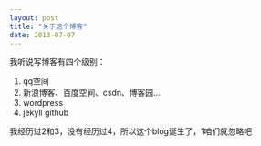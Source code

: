 ```yaml
---
layout: post
title: "关于这个博客"
date: 2013-07-07
---
```


我听说写博客有四个级别：
1. qq空间
2. 新浪博客、百度空间、csdn、博客园...
3. wordpress
4. jekyll github

我经历过2和3，没有经历过4，所以这个blog诞生了，1咱们就忽略吧
